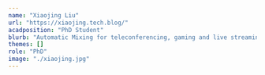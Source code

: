 ```yaml
---
name: "Xiaojing Liu"
url: "https://xiaojing.tech.blog/"
acadposition: "PhD Student"
blurb: "Automatic Mixing for teleconferencing, gaming and live streaming"
themes: []
role: "PhD"
image: "./xiaojing.jpg"
---
```

